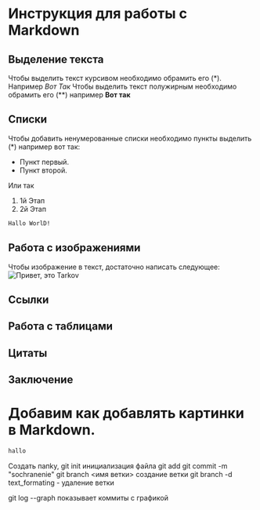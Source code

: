 # Инструкция для работы с Markdown

## Выделение текста

Чтобы выделить текст курсивом необходимо обрамить его (*). Например *Вот Так*
Чтобы выделить текст полужирным необходимо обрамить его (**) например **Вот так**

## Списки

 Чтобы добавить ненумерованные списки необходимо пункты выделить (*)
 например вот так:
 * Пункт первый. 
 * Пункт второй.

Или так 
1. 1й Этап
2. 2й Этап   

````sh
Hallo WorlD!
``````
## Работа с изображениями

Чтобы изображение в текст, достаточно написать следующее:
![Привет, это Tarkov](trkv.jpg)

## Ссылки


## Работа с таблицами

## Цитаты

## Заключение

#  Добавим как добавлять картинки в Markdown.












````sh
hallo
``````

Создать папkу, 
git init инициализация файла
git add <file>
git commit -m "sochranenie"
git branch <имя ветки> создание ветки
git branch -d text_formating - удаление ветки

git log --graph  показывает коммиты с графикой






